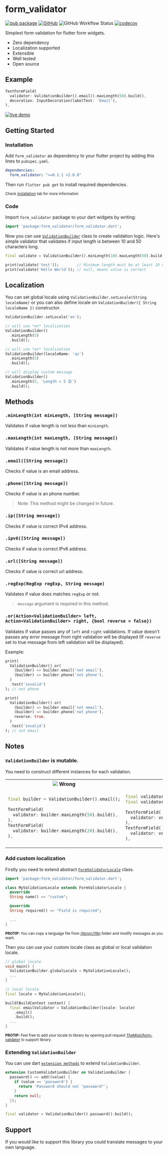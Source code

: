 # form_validator

[![pub package](https://img.shields.io/pub/v/form_validator.svg)](https://pub.dev/packages/form_validator)
[![GitHub](https://img.shields.io/github/license/TheMisir/form-validator)](https://github.com/TheMisir/form-validator/blob/master/LICENSE)
![GitHub Workflow Status](https://img.shields.io/github/workflow/status/themisir/form-validator/Test)
[![codecov](https://codecov.io/gh/TheMisir/form-validator/branch/master/graph/badge.svg)](https://codecov.io/gh/TheMisir/form-validator)

Simplest form validation for flutter form widgets.

* Zero dependency
* Localization supported
* Extensible
* Well tested
* Open source

## Example

```dart
TextFormField(
  validator: ValidationBuilder().email().maxLength(50).build(),
  decoration: InputDecoration(labelText: 'Email'),
),
```
<a href="https://form-validator-example.netlify.app/" target="_blank">![live demo](https://img.shields.io/badge/open-live%20demo-blueviolet?style=for-the-badge&logo=netlify)</a>

## Getting Started

### Installation

Add `form_validator` as dependency to your flutter project by adding this lines to `pubspec.yaml`.

```yaml
dependencies:
  form_validator: ">=0.1.1 <2.0.0"
```

Then run `flutter pub get` to install required dependencies.

<small>Check [installation](https://pub.dev/packages/form_validator#-installing-tab-) tab for more information</small>

### Code

Import `form_validator` package to your dart widgets by writing:

```dart
import 'package:form_validator/form_validator.dart';
```

Now you can use [`ValidationBuilder`](https://pub.dev/documentation/form_validator/latest/form_validator/ValidationBuilder-class.html) class to create validation logic. Here's simple validator that validates if input length is between 10 and 50 characters long.

```dart
final validate = ValidationBuilder().minLength(10).maxLength(50).build();

print(validate('test'));        // Minimum length must be at least 10 characters
print(validate('Hello World')); // null, means value is correct
```
## Localization

You can set global locale using `ValidationBuilder.setLocale(String localeName)`
 or you can also define locale on `ValidationBuilder({ String localeName })` constructor.

```dart
ValidationBuilder.setLocale('en');

// will use *en* localization
ValidationBuilder()
  .minLength(5)
  .build();

// will use *az* localization
ValidationBuilder(localeName: 'az')
  .minLength(5)
  .build();

// will display custom message
ValidationBuilder()
  .minLength(5, 'Length < 5 😟')
  .build();
```
 
## Methods

### `.minLength(int minLength, [String message])`

Validates if value length is not less than `minLength`.

### `.maxLength(int maxLength, [String message])`

Validates if value length is not more than `maxLength`.

### `.email([String message])`

Checks if value is an email address.

### `.phone([String message])`

Checks if value is an phone number. 

> Note: This method might be changed in future.

### `.ip([String message])`

Checks if value is correct IPv4 address.

### `.ipv6([String message])`

Checks if value is correct IPv6 address.

### `.url([String message])`

Checks if value is correct url address.

### `.regExp(RegExp regExp, String message)`

Validates if value does matches `regExp` or not.

> `message` argument is required in this method.

### `.or(Action<ValidationBuilder> left, Action<ValidationBuilder> right, {bool reverse = false})`

Validates if value passes any of `left` and `right` validations. If value doesn't passes any error message from right validation will be displayed (If `reverse` set to true message from left validation will be displayed).

Example:

```dart
print(
  ValidationBuilder().or(
    (builder) => builder.email('not email'),
    (builder) => builder.phone('not phone'),
  )
  .test('invalid')
); // not phone

print(
  ValidationBuilder().or(
    (builder) => builder.email('not email'),
    (builder) => builder.phone('not phone'),
    reverse: true,
  )
  .test('invalid')
); // not email
```

## Notes

### `ValidationBuilder` is mutable.

You need to construct different instances for each validation.

<table><tr>
  <th><img src="https://via.placeholder.com/15/f03c15/000000?text=+" /> Wrong</th>
  <th><img src="https://via.placeholder.com/15/c5f015/000000?text=+" /> Correct</th>
</tr><tr><td>

```dart
final builder = ValidationBuilder().email();

TextFormField(
  validator: builder.maxLength(50).build(),
),
TextFormField(
  validator: builder.maxLength(20).build(),
),
```

</td><td>

```dart
final validator1 = ValidationBuilder().email().maxLength(50).build();
final validator2 = ValidationBuilder().email().maxLength(20).build();

TextFormField(
  validator: validator1,
),
TextFormField(
  validator: validator2,
),
```

</td></tr></table>

### Add custom localization

Firstly you need to extend abstract [`FormValidatorLocale`](https://pub.dev/documentation/form_validator/latest/form_validator/FormValidatorLocale-class.html) class.

```dart
import 'package:form_validator/form_validator.dart';

class MyValidationLocale extends FormValidatorLocale {
  @override
  String name() => "custom";

  @override
  String required() => "Field is required";

  ...
}
```

<small><b>PROTIP:</b> You can copy a language file from [/lib/src/i18n](https://github.com/TheMisir/form-validator/tree/master/lib/src/i18n) folder and modify messages as you want.</small>

Then you can use your custom locale class as global or local validation locale.

```dart
// global locale
void main() {
  ValidationBuilder.globalLocale = MyValidationLocale();
  ...
}

// local locale
final locale = MyValidationLocale();

build(BuildContext context) {
  final emailValidator = ValidationBuilder(locale: locale)
    .email()
    .build();
  ...
}
```

<small><b>PROTIP:</b> Feel free to add your locale to library by opening pull request  [TheMisir/form-validator](https://github.com/TheMisir/form-validator) to support library.</small>

### Extending `ValidationBuilder`

You can use dart [`extension methods`](https://dart.dev/guides/language/extension-methods) to extend `ValidationBuilder`.

```dart
extension CustomValidationBuilder on ValidationBuilder {
  password() => add((value) {
    if (value == 'password') {
      return 'Password should not "password"';
    }
    return null;
  });
}

final validator = ValidationBuilder().password().build();
```

## Support

If you would like to support this library you could translate messages to your own language.
